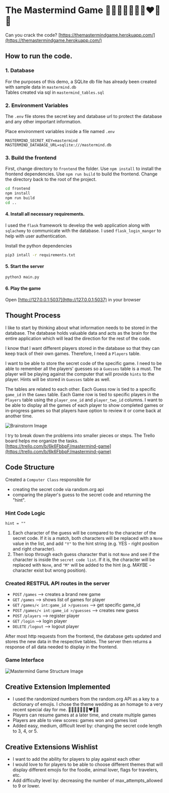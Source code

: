 # The Mastermind Game 🤵‍♂️👰‍♀💒🔔💐❤️🫶🎊️
Can you crack the code?
[https://themastermindgame.herokuapp.com/](https://themastermindgame.herokuapp.com/)

## How to run the code.

### 1. Database

For the purposes of this demo, a SQLite db file has already been created with sample data in `mastermind.db`  
Tables created via sql in  `mastermind_tables.sql`

### 2. Environment Variables 

The `.env` file stores the secret key and database url to protect the database and any other important information.  

Place environment variables inside a file named `.env`

```
MASTERMIND_SECRET_KEY=mastermind
MASTERMIND_DATABASE_URL=sqlite:///mastermind.db
```

### 3. Build the frontend

First, change directory to `frontend` the folder. Use `npm install` to install the frontend dependencies. 
Use `npm run build` to build the frontend. Change the directory back to the root of the project. 

```sh 
cd frontend
npm install
npm run build
cd ..
```

#### 4. Install all necessary requirements. 

I used the `flask` framework to develop the web application along with `sqlachemy` to communicate with the database. 
I used `flask_login_manger` to help with user authentication. 

Install the python dependencies 

```sh
pip3 intall -r requirements.txt
```

#### 5. Start the server

```sh
python3 main.py 
```

#### 6. Play the game

Open [http://127.0.0.1:5037](http://127.0.0.1:5037) in your browser




## Thought Process 

I like to start by thinking about what information needs to be stored in the database.
The database holds valuable data and acts as the brain for the entire application which will lead the direction for the rest of the code. 

I know that I want different players stored in the database so that they can keep track of their own games. Therefore, I need a `Players` table. 

I want to be able to store the secret code of the specific game. I need to be able to remember all the players' guesses so a `Guesses` table is a must. The player will be playing against the computer that will provide `hints` to the player. Hints will be stored in `Guesses` table as well. 

The tables are related to each other. Each Guess row is tied to a specific `game_id` in the `Games` table. Each Game row is tied to specific players in the `Players` table using the `player_one_id` and `player_two_id` columns.  I want to be able to display all the games of each player to show completed games or in-progress games so that players have option to review it or come back at another time.

![Brainstorm Image](documents/brainstorm.jpg)

I try to break down the problems into smaller pieces or steps. The Trello board helps me organize the tasks.
[https://trello.com/b/6k6FbbpF/mastermind-game](https://trello.com/b/6k6FbbpF/mastermind-game)

## Code Structure 
Created a `Computer Class` responsible for 
* creating the secret code via random.org api 
* comparing the player's guess to the secret code and returning the "hint". 

### Hint Code Logic

`hint = ""`
1) Each character of the guess will be compared to the character of the secret code. If it is a match, both characters will be replaced with a `None` value in the list, and add `"Y"` to the hint string  (e.g. YES - right position and right character).
2) Then loop through each guess character that is not `None` and see if the character is inside the `secret code list`. If it is, the character will be replaced with `None`, and `"M"` will be added to the hint (e.g. MAYBE - character exist but wrong position). 

### Created RESTFUL API routes in the server 
* `POST` `/games`  --> creates a brand new game 
* `GET` `/games` --> shows list of games for player 
* `GET` `/games/< int:game_id >/guesses` --> get specific game_id
* `POST` `/games/< int:game_id >/guesses` --> creates new guess 
* `POST` `/players` --> register player 
* `GET` `/login` --> login player 
* `DELETE` `/logout` --> logout player

After most http requests from the frontend, the database gets updated and stores the new data in the respective tables. 
The server then returns a response of all data needed to display in the frontend. 

### Game Interface
![Mastermind Game Structure Image](documents/mastermind-game-structure.jpg)


## Creative Extension Implemented 

* I used the randomized numbers from the random.org API as a key to a dictionary of emojis. I chose the theme wedding as an homage to a very recent special day for me. 🤵‍♂️👰‍♀💒🔔💐❤️🫶🎊️
* Players can resume games at a later time, and create multiple games
* Players are able to view scores: games won and games lost 
* Added easy, medium, difficult level by: changing the secret code length to 3, 4, or 5. 



## Creative Extensions Wishlist

* I want to add the ability for players to play against each other 
* I would love to for players to be able to choose different themes that will display different emojis for the foodie, animal lover, flags for travelers, etc. 
* Add difficulty level by: decreasing the number of max_attempts_allowed to 9 or lower. 


